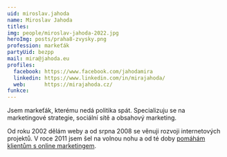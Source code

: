 ```yaml
---
uid: miroslav.jahoda
name: Miroslav Jahoda
titles:
img: people/miroslav-jahoda-2022.jpg
heroImg: posts/praha8-zvysky.png
profession: markeťák
partyUid: bezpp
mail: mira@jahoda.eu
profiles:
  facebook: https://www.facebook.com/jahodamira
  linkedin: https://www.linkedin.com/in/mirajahoda/
  web:      https://mirajahoda.cz/
funkce:
---
```


Jsem markeťák, kterému nedá politika spát. Specializuju se na marketingové strategie, sociální sítě a obsahový marketing.

Od roku 2002 dělám weby a od srpna 2008 se věnuji rozvoji internetových projektů. V roce 2011 jsem šel na volnou nohu a od té doby <a href="https://mirajahoda.cz/">pomáhám klientům s online marketingem</a>.
